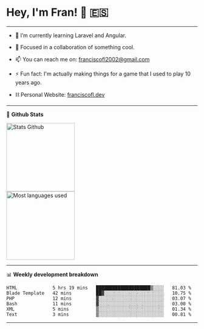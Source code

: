# Hey, I'm Fran! 👋 :es:

-------

- 🌱 I’m currently learning Laravel and Angular.

- 👯 Focused in a collaboration of something cool.

- 📫 You can reach me on: franciscofl2002@gmail.com

- ⚡ Fun fact: I'm actually making things for a game that I used to play 10 years ago.

- ⛓  Personal Website: [franciscofl.dev](https://www.franciscofl.dev/)

-------

📝 **Github Stats**


<div align="left">
  <img height="180em" src="https://github-readme-stats.vercel.app/api?username=franciscofl12&count_private=true&show_icons=true&theme=dracula&bg_color=-45deg,282A36,3D3344" alt="Stats Github"/>
  <br>
  <img height="180em" src="https://github-readme-stats.vercel.app/api/top-langs/?username=franciscofl12&count_private&theme=dracula&bg_color=-45deg,282A36,3D3344&layout=compact&langs_count=6" alt="Most languages used"/>
</div>

-------

📊 **Weekly development breakdown**


<!--START_SECTION:waka-->

```text
HTML             5 hrs 19 mins   ████████████████████▒░░░░   81.03 %
Blade Template   42 mins         ██▓░░░░░░░░░░░░░░░░░░░░░░   10.75 %
PHP              12 mins         ▓░░░░░░░░░░░░░░░░░░░░░░░░   03.07 %
Bash             11 mins         ▓░░░░░░░░░░░░░░░░░░░░░░░░   03.00 %
XML              5 mins          ▒░░░░░░░░░░░░░░░░░░░░░░░░   01.34 %
Text             3 mins          ▒░░░░░░░░░░░░░░░░░░░░░░░░   00.81 %
```

<!--END_SECTION:waka-->

-------

